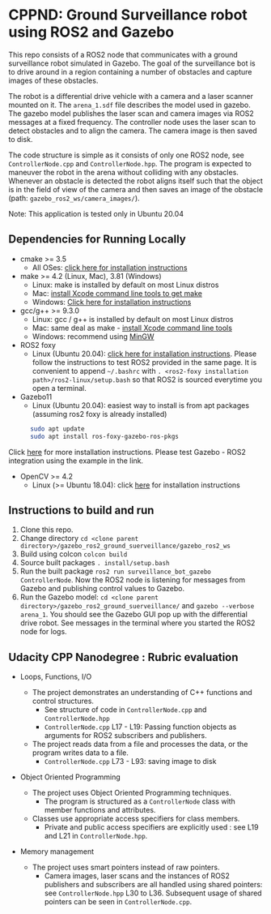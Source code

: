 # CPPND: Ground Surveillance robot using ROS2 and Gazebo

This repo consists of a ROS2 node that communicates with a ground surveillance robot simulated in Gazebo. The goal of the surveillance bot is to drive around in a region containing a number of obstacles and capture images of these obstacles.

The robot is a differential drive vehicle with a camera and a laser scanner mounted on it. The ```arena_1.sdf``` file describes the model used in gazebo. The gazebo model publishes the laser scan and camera images via ROS2 messages at a fixed frequency. The controller node uses the laser scan to detect obstacles and to align the camera. The camera image is then saved to disk.

The code structure is simple as it consists of only one ROS2 node, see ```ControllerNode.cpp``` and ```ControllerNode.hpp```. The program is expected to maneuver the robot in the arena without colliding with any obstacles. Whenever an obstacle is detected the robot aligns itself such that the object is in the field of view of the camera and then saves an image of the obstacle (path: ```gazebo_ros2_ws/camera_images/```).

Note: This application is tested only in Ubuntu 20.04

## Dependencies for Running Locally

* cmake >= 3.5
  * All OSes: [click here for installation instructions](https://cmake.org/install/)
* make >= 4.2 (Linux, Mac), 3.81 (Windows)
  * Linux: make is installed by default on most Linux distros
  * Mac: [install Xcode command line tools to get make](https://developer.apple.com/xcode/features/)
  * Windows: [Click here for installation instructions](http://gnuwin32.sourceforge.net/packages/make.htm)
* gcc/g++ >= 9.3.0
  * Linux: gcc / g++ is installed by default on most Linux distros
  * Mac: same deal as make - [install Xcode command line tools](https://developer.apple.com/xcode/features/)
  * Windows: recommend using [MinGW](http://www.mingw.org/)
* ROS2 foxy
  * Linux (Ubuntu 20.04): [click here for installation instructions](https://docs.ros.org/en/foxy/Installation/Ubuntu-Install-Binary.html). Please follow the instructions to test ROS2 provided in the same page. It is convenient to append ```~/.bashrc``` with ```. <ros2-foxy installation path>/ros2-linux/setup.bash``` so that ROS2 is sourced everytime you open a terminal.
* Gazebo11
  * Linux (Ubuntu 20.04): easiest way to install is from apt packages (assuming ros2 foxy is already installed)

```bash
      sudo apt update 
      sudo apt install ros-foxy-gazebo-ros-pkgs
```

  Click [here](http://gazebosim.org/tutorials?tut=ros2_installing&cat=connect_ros) for more installation instructions. Please test Gazebo - ROS2 integration using the example in the link.

* OpenCV >= 4.2
  * Linux (>= Ubuntu 18.04): click [here](https://docs.opencv.org/4.5.0/d7/d9f/tutorial_linux_install.html) for installation instructions

## Instructions to build and run

1. Clone this repo.
2. Change directory ```cd <clone parent directory>/gazebo_ros2_ground_suerveillance/gazebo_ros2_ws```
3. Build using colcon ```colcon build```
4. Source built packages ```. install/setup.bash```
5. Run the built package ```ros2 run surveillance_bot_gazebo ControllerNode```. Now the ROS2 node is listening for messages from Gazebo and publishing control values to Gazebo. 
6. Run the Gazebo model: ```cd <clone parent directory>/gazebo_ros2_ground_suerveillance/``` and ```gazebo --verbose arena_1```. You should see the Gazebo GUI pop up with the differential drive robot. See messages in the terminal where you started the ROS2 node for logs.

## Udacity CPP Nanodegree : Rubric evaluation

* Loops, Functions, I/O
  * The project demonstrates an understanding of C++ functions and control structures.
    * See structure of code in ```ControllerNode.cpp``` and ```ControllerNode.hpp```
    * ```ControllerNode.cpp``` L17 - L19: Passing function objects as arguments for ROS2 subscribers and publishers.
  * The project reads data from a file and processes the data, or the program writes data to a file.
    * ```ControllerNode.cpp``` L73 - L93: saving image to disk
    
* Object Oriented Programming
  * The project uses Object Oriented Programming techniques.
    * The program is structured as a ```ControllerNode``` class with member functions and attributes.
  * Classes use appropriate access specifiers for class members.
    * Private and public access specifiers are explicitly used : see L19 and L21 in ```ControllerNode.hpp```.

* Memory management
  * The project uses smart pointers instead of raw pointers.
    * Camera images, laser scans and the instances of ROS2 publishers and subscribers are all handled using shared pointers: see ```ControllerNode.hpp``` L30 to L36. Subsequent usage of shared pointers can be seen in ```ControllerNode.cpp```.
